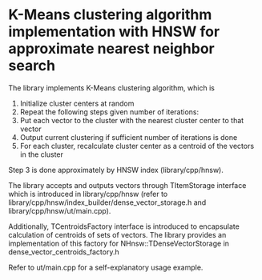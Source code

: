 K-Means clustering algorithm implementation with HNSW for approximate nearest neighbor search
=====================================================

The library implements K-Means clustering algorithm, which is

1. Initialize cluster centers at random
2. Repeat the following steps given number of iterations:
3. Put each vector to the cluster with the nearest cluster center to that vector
4. Output current clustering if sufficient number of iterations is done
5. For each cluster, recalculate cluster center as a centroid of the vectors in the cluster

Step 3 is done approximately by HNSW index (library/cpp/hnsw).

The library accepts and outputs vectors through TItemStorage interface which is introduced in library/cpp/hnsw (refer to
library/cpp/hnsw/index_builder/dense_vector_storage.h and library/cpp/hnsw/ut/main.cpp).

Additionally, TCentroidsFactory interface is introduced to encapsulate calculation of centroids of sets of vectors. The
library provides an implementation of this factory for NHnsw::TDenseVectorStorage in dense_vector_centroids_factory.h

Refer to ut/main.cpp for a self-explanatory usage example.
